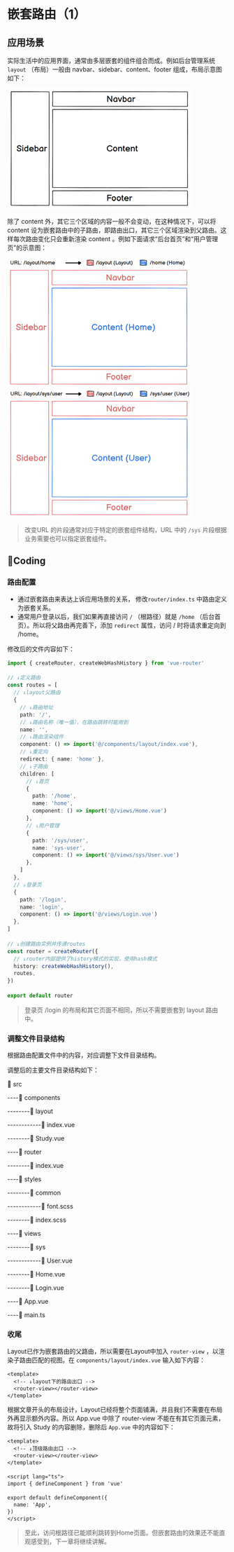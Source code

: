 # 嵌套路由（1）

## 应用场景

实际生活中的应用界面，通常由多层嵌套的组件组合而成。例如后台管理系统 `layout` （布局）一般由 navbar、sidebar、content、footer 组成，布局示意图如下：

<img src="./resources/layout.png" alt="layout" style="zoom:50%;" />

除了 content 外，其它三个区域的内容一般不会变动，在这种情况下，可以将 content 设为嵌套路由中的子路由，即路由出口，其它三个区域渲染到父路由。这样每次路由变化只会重新渲染 content 。例如下面请求“后台首页”和“用户管理页”的示意图：

<img src="./resources/home.png" alt="layout" style="zoom:50%;" />

<img src="./resources/sys-user.png" alt="layout" style="zoom:50%;" />

> 改变URL 的片段通常对应于特定的嵌套组件结构，URL 中的 `/sys` 片段根据业务需要也可以指定嵌套组件。

## 🌈Coding

### 路由配置

- 通过嵌套路由来表达上诉应用场景的关系， 修改`router/index.ts` 中路由定义为嵌套关系。
- 通常用户登录以后，我们如果再直接访问 `/` （根路径）就是 `/home` （后台首页）。所以将父路由再完善下，添加 `redirect` 属性，访问 / 时将请求重定向到 /home。

修改后的文件内容如下：

```typescript
import { createRouter, createWebHashHistory } from 'vue-router'

// ↓定义路由
const routes = [
  // ↓layout父路由
  {
    // ↓路由地址
    path: '/',
    // ↓路由名称（唯一值），在路由跳转时能用到
    name: '',
    // ↓路由渲染组件
    component: () => import('@/components/layout/index.vue'),
    // ↓重定向
    redirect: { name: 'home' },
    // ↓子路由
    children: [
      // ↓首页
      {
        path: '/home',
        name: 'home',
        component: () => import('@/views/Home.vue')
      },
      // ↓用户管理
      {
        path: '/sys/user',
        name: 'sys-user',
        component: () => import('@/views/sys/User.vue')
      },
    ]
  },
  // ↓登录页
  {
    path: '/login',
    name: 'login',
    component: () => import('@/views/Login.vue')
  },
]

// ↓创建路由实例并传递routes
const router = createRouter({
  // ↓router内部提供了history模式的实现，使用hash模式
  history: createWebHashHistory(),
  routes,
})

export default router
```

> 登录页 /login 的布局和其它页面不相同，所以不需要嵌套到 layout 路由中。

### 调整文件目录结构

根据路由配置文件中的内容，对应调整下文件目录结构。

调整后的主要文件目录结构如下：

📁 src

----📁 components

--------📁 layout

------------📄 index.vue

--------📄 Study.vue

----📁 router

--------📄 index.vue

----📁 styles

--------📁 common

------------📄 font.scss

--------📄 index.scss

----📁 views

--------📁 sys

------------📄 User.vue

--------📄 Home.vue

--------📄 Login.vue

----📄 App.vue

----📄 main.ts

### 收尾

Layout已作为嵌套路由的父路由，所以需要在Layout中加入 `router-view` ，以渲染子路由匹配的视图。在 `components/layout/index.vue` 输入如下内容：

```vue
<template>
  <!-- ↓layout下的路由出口 -->
  <router-view></router-view>
</template>
```

根据文章开头的布局设计，Layout已经将整个页面铺满，并且我们不需要在布局外再显示额外内容。所以 App.vue 中除了 router-view 不能在有其它页面元素，故将引入 Study 的内容删除，删除后 `App.vue` 中的内容如下：

```vue
<template>
  <!-- ↓顶级路由出口 -->
  <router-view></router-view>
</template>

<script lang="ts">
import { defineComponent } from 'vue'

export default defineComponent({
  name: 'App',
})
</script>
```

> 至此，访问根路径已能顺利跳转到Home页面。但嵌套路由的效果还不能直观感受到，下一章将继续讲解。